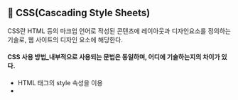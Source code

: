 ## 💭 CSS(Cascading Style Sheets)

CSS란 HTML 등의 마크업 언어로 작성된 콘텐츠에 레이아웃과 디자인요소를 정의하는 기술로, 웹 사이트의 디자인 요소에 해당한다.

#### CSS 사용 방법_내부적으로 사용되는 문법은 동일하며, 어디에 기술하는지의 차이가 있다.
- HTML 태그의 style 속성을 이용
- <style> 태그를 통해 HTML 문서 내부에 기술 (<style> 태그는 주로 <head>태그 내부에 사용합니다)
- .css 파일로 분리하여 HTML 문서에 연결

------------

<p align="center"><img src="https://github.com/yejinsohn/TIL/assets/104317217/6dfd3000-b23a-4345-8e09-1ff21d3322c9" width="300" height="200"/></p>

#### Margin과 Padding의 차이
Margin: Object와 화면과의 여백(외부여백) <br>
Padding: Object 내의 내부여백 <br>

#### 속성값 지정
##### 1. 속성값 4개 지정 : 위, 오른쪽, 아래, 왼쪽 순서
##### 2. 속성값 2개 지정 : 첫 번째 값은 위와 아래, 두번째 값은 오른쪽과 왼쪽 여백 의미
##### 3. 속성값 1개 지정 : 위, 오른쪽, 아래, 왼쪽 모두 같은 값 사용
##### 4. 단일 속성 부여 : ex) margin-right: 20px, padding-top: 10px
##### 5. 가운데 정렬 : auto 이용 (padding은 auto값 선언 불가)
